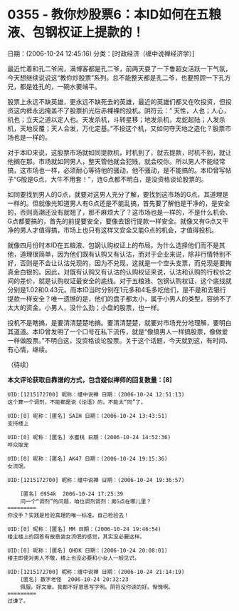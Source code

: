 # 0355 - 教你炒股票6：本ID如何在五粮液、包钢权证上提款的！
日期：(2006-10-24 12:45:16) 分类：[时政经济（缠中说禅经济学）] 

最近忙着和孔二爷闹，满博客都是孔二爷，前两天耍了一下鲁超女活跃一下气氛，今天想继续说说这“教你炒股票”系列。总不能整天都是孔二爷，也要照顾一下孔方兄，都是姓孔的，一碗水要端平。

股票上永远不缺英雄，更永远不缺死去的英雄，最近的英雄们都又在吹投资，但投资这内裤永远掩盖不了股票扒光后赤裸裸的投机。阴符云：“
天性，人也；人心，机也；立天之道以定人也。天发杀机，斗转星移；地发杀机，龙蛇起陆；人发杀机，天地反覆；天人合发，万化定基。”不投这个机，又如何夺天地之造化？股票市场也是一样的。


对于本ID来说，这股票市场就如同提款机，时机到了，就去提款，时机不到，就让他搁在那。市场就如同男人，整天管他就会犯贱，就会咬你。所以男人不能经常搞，这市场也一样，必须耐心等待他的骚动，他不骚动，是不能搞的。本ID曾写帖子“G股是G点，大牛不用套！”，连G点都不明白，是没资格谈论股票的。


如同要找到男人的G点，就要对这男人充分了解，要找到这市场的G点，其道理是一样的。但就像光知道男人有G点还是不能乱搞，首先要了解他是干净的，是安全的，否则高潮还没有就翘了，那不麻烦大了？这市场也是一样的，不是什么机会、G点都要搞的，首先的前提要安全，要像去银行提款一样安全。就像又有G点又干净的男人才值得搞，市场上也只有这样又安全又能G点的机会，才值得投机。


就像四月份时本ID在五粮液、包钢认购权证上的布局。为什么选择他们而不是其他，道理很简单，因为他们既有认购又有认沽，而对于企业来说，除非行情特别不好，否则是不会让认沽兑现的，因为不兑现，这就是一个空头支票，而兑现是要掏真金白银的。因此，对既有认购又有认沽的认购权证来说，认沽和认购的行权价之间的差价，就是认购权证最安全的底线。对于五粮液、包钢认购权证，这个底线就分别是1.02和0.43元。而本ID当时分别在1元多和4毛多吃他们，是不是和去银行提款一样安全？唯一遗憾的是，他们的盘子都太小，属于小男人的类型，容纳不了太大的资金。小男人，没什么劲；小盘的股票，也一样。


投机不是瞎搞，是要清清楚楚地搞。要清清楚楚，就要对市场充分地理解，要明白其道道。本ID曾发明了一个口号在私下流传，就是“像搞男人一样搞股票，像做爱一样做股票。”不明白这，没资格谈论股票。关于这个话题，今天就到这，有时间、有心情，继续。

（待续）



**本文评论获取自靠谱的方式，包含疑似禅师的回复数量：[8]**




```
UID:[1215172700] 昵称：缠中说禅 日期：(2006-10-24 12:51:13)
这个算一个调剂，不能都是说《论语》的，不能太“同”了。
```



```
UID:[0] 昵称：[匿名] SAIH 日期：(2006-10-24 13:43:51)
支持楼上
```



```
UID:[0] 昵称：[匿名] 水蜜桃 日期：(2006-10-24 14:52:36)
哗众取宠
```



```
UID:[0] 昵称：[匿名] AK47 日期：(2006-10-24 19:15:36)
女流氓。
```



```
UID:[1215172700] 昵称：缠中说禅 日期：(2006-10-24 19:36:57)

	[匿名] 6954k  2006-10-24 17:25:39 
	问一个“调剂”的问题，咱也调剂调剂：男G点在哪儿里？  
=========
你没手？实践是检验真理的唯一标准。自己检验去！
```



```
UID:[0] 昵称：[匿名] MM 日期：(2006-10-24 19:46:54)
楼主楼上的回答有故意装女流氓的感觉，其实没必要这样。
```



```
UID:[0] 昵称：[匿名] QHDK 日期：(2006-10-24 20:08:01)
楼主即使对男人不敬，楼上也没必要和小女人一般见识。
```



```
UID:[1215172700] 昵称：缠中说禅 日期：(2006-10-24 21:14:19)
	[匿名] 数字老怪  2006-10-24 20:32:23 
	佩服。好文章。我都不好意思写字咧。阴符没你读的好。惭愧啊。  
=========
过谦了。
```



